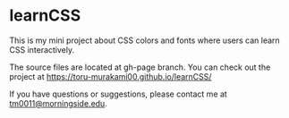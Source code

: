 # learnCSS
This is my mini project about CSS colors and fonts where users can learn CSS interactively.

The source files are located at gh-page branch.
You can check out the project at https://toru-murakami00.github.io/learnCSS/

If you have questions or suggestions, please contact me at tm0011@morningside.edu.
